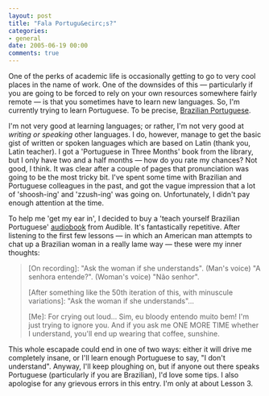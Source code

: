 ```yaml
---
layout: post
title: "Fala Portugu&ecirc;s?"
categories:
- general
date: 2005-06-19 00:00
comments: true
---
```


<p>One of the perks of academic life is occasionally getting to go to very cool places in the name of work. One of the downsides of this &mdash; particularly if you are going to be forced to rely on your own resources somewhere fairly remote &mdash; is that you sometimes have to learn new languages. So, I'm currently trying to learn Portuguese. To be precise, <a href="http://en.wikipedia.org/wiki/Brazilian_Portuguese">Brazilian Portuguese</a>.</p>

<p>I'm not very good at learning languages; or rather, I'm not very good at <em>writing or speaking</em> other languages. I do, however, manage to get the basic gist of written or spoken languages which are based on Latin (thank you, Latin teacher). I got a 'Portuguese in Three Months' book from the library, but I only have two and a half months &mdash; how do you rate my chances? Not good, I think. It was clear after a couple of pages that pronunciation was going to be the most tricky bit. I've spent some time with Brazilian and Portuguese colleagues in the past, and got the vague impression that a lot of 'shoosh-ing' and 'zzush-ing' was going on. Unfortunately, I didn't pay enough attention at the time.</p>

<p>To help me 'get my ear in', I decided to buy a 'teach yourself Brazilian Portuguese' <a href="http://www.audible.com/adbl/store/product.jsp?BV_SessionID=@@@@1804485069.1119217588@@@@&amp;BV_EngineID=ccciaddelighmmfcefecegedfhfdhfj.0&amp;uniqueKey=1119217629360&amp;pageType=preliminaryResults&amp;productID=BK_SANS_000426">audiobook</a> from Audible. It's fantastically repetitive. After listening to the first few lessons &mdash; in which an American man attempts to chat up a Brazilian woman in a really lame way &mdash; these were my inner thoughts:</p>

<blockquote>
<p>[On recording]: "Ask the woman if she understands". (Man's voice) "A senhora entende?". (Woman's voice) "N&#227;o senhor".</p>
<p>[After something like the 50th iteration of this, with minuscule variations]: "Ask the woman if she understands"...</p>
<p>[Me]: For crying out loud... Sim, eu bloody entendo muito bem! I'm just trying to ignore you. And if you ask me ONE MORE TIME whether I understand, you'll end up wearing that coffee, sunshine.</p>
</blockquote>

<p>This whole escapade could end in one of two ways: either it will drive me completely insane, or I'll learn enough Portuguese to say, "I don't understand". Anyway, I'll keep ploughing on, but if anyone out there speaks Portuguese (particularly if you are Brazilian), I'd love some tips. I also apologise for any grievous errors in this entry. I'm only at about Lesson 3.</p>



